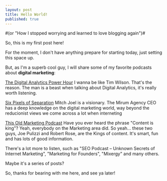 ```yaml
---
layout: post
title: Hello World!
published: true
---
```

#(or "How I stopped worrying and learned to love blogging again")#



So, this is my first post here!

For the moment, I don't have anything prepare for starting today, just setting this space up.

But, as I'm a superb cool guy, I will share some of my favorite podcasts about **digital marketing**:

[The Digital Analytics Power Hour](http://analyticsdemystified.com/blog/tim-wilson/)
I wanna be like Tim Wilson. That's the reason. The man is a beast when talking about Digital Analytics, it's really worth listening.

[Six Pixels of Separation](http://sixpixels.mirumagency.com/podcast/)
Mitch Joel is a visionary. The Mirum Agency CEO has a deep knowledge on the digital marketing world, way beyond the reducionist views we come across a lot when interneting

[This Old Marketing Podcast](http://contentmarketinginstitute.com/pnr-with-this-old-marketing-podcast/)
Have you ever heard the phrase "Content is king"? Yeah, everybody on the Marketing area did. So yeah... these two guys, Joe Pulizzi and Robert Rose, are the Kings of content. It's smart, fun and has lots of good information.

There's a lot more to listen, such as "SEO Podcast – Unknown Secrets of Internet Marketing", "Marketing for Founders", "Mixergy" and many others.

Maybe it's a series of posts?

So, thanks for bearing with me here, and see ya later!
